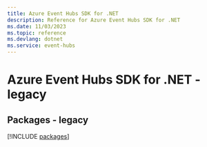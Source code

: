 ```yaml
---
title: Azure Event Hubs SDK for .NET
description: Reference for Azure Event Hubs SDK for .NET
ms.date: 11/03/2023
ms.topic: reference
ms.devlang: dotnet
ms.service: event-hubs
---
```

# Azure Event Hubs SDK for .NET - legacy
## Packages - legacy
[!INCLUDE [packages](event-hubs-index.md)]